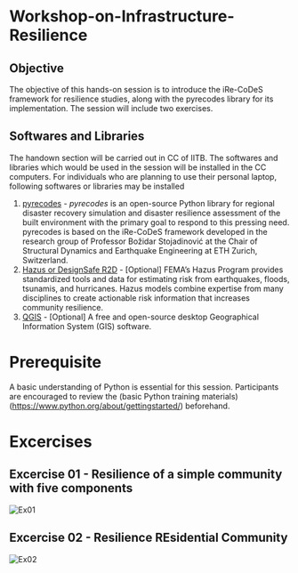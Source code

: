 # Workshop-on-Infrastructure-Resilience

## Objective
The objective of this hands-on session is to introduce the iRe-CoDeS framework for resilience studies, along with the pyrecodes library for its implementation. The session will include two exercises.

## Softwares and Libraries
The handown section will be carried out in CC of IITB. The softwares and libraries which would be used in the session will be installed in the CC computers. For individuals who are planning to use their personal laptop, following softwares or libraries may be installed

1. [pyrecodes](https://nikolablagojevic.github.io/pyrecodes/html/usage/what_is_pyrecodes.html) - _pyrecodes_ is an open-source Python library for regional disaster recovery simulation and disaster resilience assessment of the built environment with the primary goal to respond to this pressing need. pyrecodes is based on the iRe-CoDeS framework developed in the research group of Professor Božidar Stojadinović at the Chair of Structural Dynamics and Earthquake Engineering at ETH Zurich, Switzerland.
2. [Hazus or DesignSafe R2D](https://www.fema.gov/flood-maps/products-tools/hazus) - [Optional] FEMA’s Hazus Program provides standardized tools and data for estimating risk from earthquakes, floods, tsunamis, and hurricanes. Hazus models combine expertise from many disciplines to create actionable risk information that increases community resilience.
3. [QGIS](https://qgis.org/download/) - [Optional] A free and open-source desktop Geographical Information System (GIS) software.

# Prerequisite
A basic understanding of Python is essential for this session. Participants are encouraged to review the (basic Python training materials)(https://www.python.org/about/gettingstarted/)  beforehand.

# Excercises

## Excercise 01 - Resilience of a simple community with five components
![Ex01](https://nikolablagojevic.github.io/pyrecodes/html/_images/Example_1_Community.png)
## Excercise 02 - Resilience REsidential Community
![Ex02](https://nikolablagojevic.github.io/pyrecodes/html/_images/example_5_recovery_animation.gif)
